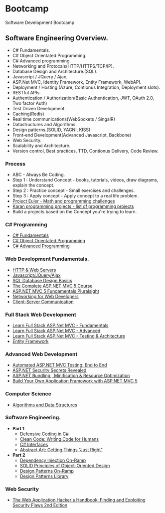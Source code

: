 # Bootcamp
Software Development Bootcamp

## Software Engineering Overview.

* C# Fundamentals.
* C# Object Orientated Programming.
* C# Advanced programming.
* Networking and Protocals(HTTP/HTTPS/TCP/IP).
* Database Design and Architecture.(SQL).
* Javascript / JQuery /  Ajax.
* ASP.Net MVC, Identity Framework, Entity Framework, WebAPI.
* Deployment / Hosting (Azure, Contionus Integration, Deployment slots).
* RESTful APIs.
* Authentication / Authorization(Basic Authentication, JWT, OAuth 2.0, Two factor Auth)
* Test Driven Development.
* Caching(Redis)
* Real time communications(WebSockets / SingalR)
* Datastructures and Algorithms.
* Design patterns.(SOLID, YAGNI, KISS)
* Front-end Development(Advanced Javascript, Backbone)
* Web Security.
* Scalability and Architecture.
* Version control, Best practices, TTD, Contionus Delivery, Code Review.

### Process

* ABC - Always Be Coding.
* Step 1 : Understand Concept - books, tutorials, videos, draw diagrams, explain the concept.
* Step 2 : Practice concept - Small exercises and challenges.
* Step 3 : Apply concept - Apply concept to a real life problem.
* [Project Euler - Math and programming challenges](https://projecteuler.net/)
* [Karan programming projects - list of programming projects](https://github.com/karan/Projects)
* Build a projects based on the Concept you're trying to learn.

### C# Programming 

* [C# Fundamentals](https://codewithmosh.teachable.com/p/csharp-basics-for-beginners/?coupon_code=HALFOFF)
* [C# Object Orientated Programming](https://codewithmosh.teachable.com/p/object-oriented-programming-in-csharp/?coupon_code=HALFOFF)
* [C# Advanced Programming](https://codewithmosh.teachable.com/p/csharp-advanced/?coupon_code=HALFOFF)

### Web Development Fundamentals.

* [HTTP & Web Servers](https://www.udacity.com/course/http-web-servers--ud303)
* [Javascript/JQuery/Ajax](https://developer.mozilla.org/bm/docs/Web/JavaScript)
* [SQL Database Design Basics](https://www.ntu.edu.sg/home/ehchua/programming/sql/MySQL_HowTo.html#show-toc)
* [The Complete ASP.NET MVC 5 Course](https://www.udemy.com/the-complete-aspnet-mvc-5-course/)
* [ASP.NET MVC 5 Fundamentals Pluralsight](https://www.pluralsight.com/courses/aspdotnet-mvc5-fundamentals)
* [Networking for Web Developers](https://www.udacity.com/course/networking-for-web-developers--ud256)
* [Client-Server Communication](https://www.udacity.com/course/client-server-communication--ud897)

### Full Stack Web Development 

* [Learn Full Stack ASP.Net MVC - Fundamentals](https://www.pluralsight.com/courses/full-stack-dot-net-developer-fundamentals)
* [Learn Full Stack ASP.Net MVC - Advanced](https://www.pluralsight.com/courses/full-stack-dot-net-developer)
* [Learn Full Stack ASP.Net MVC - Testing & Architecture](https://www.pluralsight.com/courses/full-stack-dot-net-developer-architecture-testing)
* [Entity Framework](https://www.udemy.com/entity-framework-tutorial/?couponCode=blog15d)

### Advanced Web Development

* [Automated ASP.NET MVC Testing: End to End](https://www.pluralsight.com/courses/automated-aspdotnet-mvc)
* [ASP.NET Security Secrets Revealed](https://www.pluralsight.com/courses/aspdotnet-security-secrets-revealed)
* [ASP.NET Bundling , Minification & Resource Optimization](https://www.pluralsight.com/courses/aspnet-bundling-minification-resource-optimization)
* [Build Your Own Application Framework with ASP.NET MVC 5](https://www.pluralsight.com/courses/build-application-framework-aspdotnet-mvc-5)

### Computer Science

* [Algorithms and Data Structures](https://www.coursera.org/learn/algorithms-part1)

### Software Engineering.
* **Part 1**
  * [Defensive Coding in C#](https://www.pluralsight.com/courses/defensive-coding-csharp)
  * [Clean Code: Writing Code for Humans](https://www.pluralsight.com/courses/writing-clean-code-humans)
  * [C# Interfaces](https://www.pluralsight.com/courses/csharp-interfaces)
  * [Abstract Art: Getting Things "Just Right"](https://www.pluralsight.com/courses/abstract-art-getting-things-just-right)
* **Part 2**
  * [Dependency Injection On-Ramp](https://www.pluralsight.com/courses/dependency-injection-on-ramp)
  * [SOLID Principles of Object-Oriented Design](https://www.pluralsight.com/courses/principles-oo-design)
  * [Design Patterns On-Ramp](https://www.pluralsight.com/courses/design-patterns-on-ramp)
  * [Design Patterns Library](https://www.pluralsight.com/courses/patterns-library)

### Web Security
* [The Web Application Hacker's Handbook: Finding and Exploiting Security Flaws 2nd Edition](https://www.amazon.com/Web-Application-Hackers-Handbook-Exploiting/dp/1118026470)
